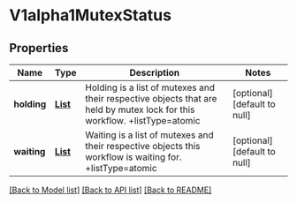 # V1alpha1MutexStatus
## Properties

Name | Type | Description | Notes
------------ | ------------- | ------------- | -------------
**holding** | [**List**](v1alpha1.MutexHolding.md) | Holding is a list of mutexes and their respective objects that are held by mutex lock for this workflow. +listType&#x3D;atomic | [optional] [default to null]
**waiting** | [**List**](v1alpha1.MutexHolding.md) | Waiting is a list of mutexes and their respective objects this workflow is waiting for. +listType&#x3D;atomic | [optional] [default to null]

[[Back to Model list]](../README.md#documentation-for-models) [[Back to API list]](../README.md#documentation-for-api-endpoints) [[Back to README]](../README.md)


